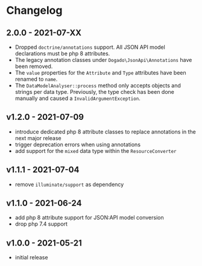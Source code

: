 # Changelog

## 2.0.0 - 2021-07-XX

* Dropped `doctrine/annotations` support. All JSON API model declarations must be php 8 attributes.
* The legacy annotation classes under `Dogado\JsonApi\Annotations` have been removed.
* The `value` properties for the `Attribute` and `Type` attributes have been renamed to `name`.
* The `DataModelAnalyser::process` method only accepts objects and strings per data type. Previously, the type check has been done manually and caused a `InvalidArgumentException`.

## v1.2.0 - 2021-07-09

- introduce dedicated php 8 attribute classes to replace annotations in the next major release
- trigger deprecation errors when using annotations
- add support for the `mixed` data type within the `ResourceConverter`

## v1.1.1 - 2021-07-04

- remove `illuminate/support` as dependency

## v1.1.0 - 2021-06-24

- add php 8 attribute support for JSON:API model conversion
- drop php 7.4 support

## v1.0.0 - 2021-05-21

- initial release

